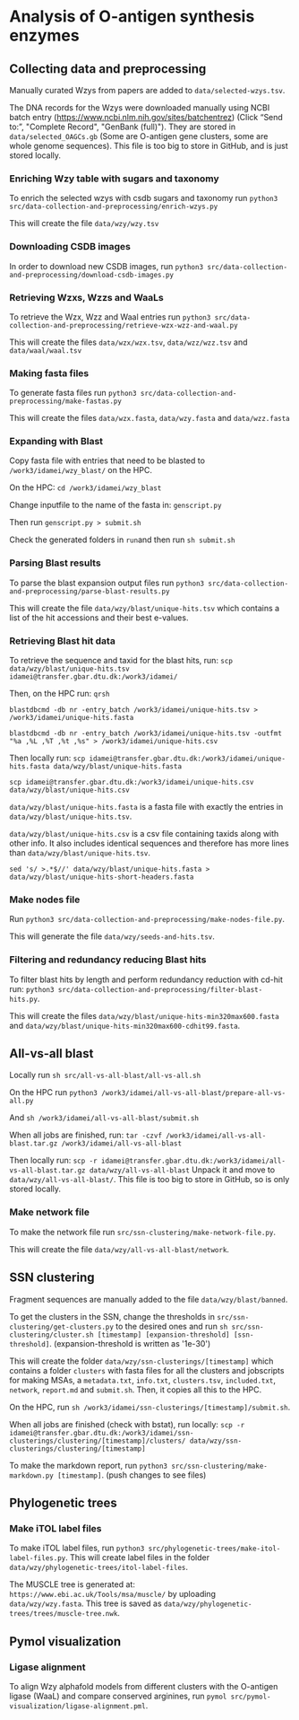 # Analysis of O-antigen synthesis enzymes

## Collecting data and preprocessing

Manually curated Wzys from papers are added to `data/selected-wzys.tsv`.

The DNA records for the Wzys were downloaded manually using NCBI batch entry (https://www.ncbi.nlm.nih.gov/sites/batchentrez) (Click “Send to:”, "Complete Record", "GenBank (full)"). They are stored in `data/selected_OAGCs.gb` (Some are O-antigen gene clusters, some are whole genome sequences). This file is too big to store in GitHub, and is just stored locally.

### Enriching Wzy table with sugars and taxonomy
To enrich the selected wzys with csdb sugars and taxonomy run `python3 src/data-collection-and-preprocessing/enrich-wzys.py`

This will create the file `data/wzy/wzy.tsv`

### Downloading CSDB images
In order to download new CSDB images, run `python3 src/data-collection-and-preprocessing/download-csdb-images.py`

### Retrieving Wzxs, Wzzs and WaaLs
To retrieve the Wzx, Wzz and Waal entries run `python3 src/data-collection-and-preprocessing/retrieve-wzx-wzz-and-waal.py`

This will create the files `data/wzx/wzx.tsv`, `data/wzz/wzz.tsv` and `data/waal/waal.tsv`

### Making fasta files
To generate fasta files run `python3 src/data-collection-and-preprocessing/make-fastas.py`

This will create the files `data/wzx.fasta`, `data/wzy.fasta` and `data/wzz.fasta`

### Expanding with Blast
Copy fasta file with entries that need to be blasted to `/work3/idamei/wzy_blast/` on the HPC.

On the HPC: `cd /work3/idamei/wzy_blast`

Change inputfile to the name of the fasta in: `genscript.py`

Then run `genscript.py > submit.sh`

Check the generated folders in `run`and then run `sh submit.sh`

### Parsing Blast results
To parse the blast expansion output files run `python3 src/data-collection-and-preprocessing/parse-blast-results.py`

This will create the file `data/wzy/blast/unique-hits.tsv` which contains a list of the hit accessions and their best e-values.

### Retrieving Blast hit data
To retrieve the sequence and taxid for the blast hits, run:
`scp data/wzy/blast/unique-hits.tsv idamei@transfer.gbar.dtu.dk:/work3/idamei/`

Then, on the HPC run:
`qrsh`

`blastdbcmd -db nr -entry_batch /work3/idamei/unique-hits.tsv > /work3/idamei/unique-hits.fasta`

`blastdbcmd -db nr -entry_batch /work3/idamei/unique-hits.tsv -outfmt "%a ,%L ,%T ,%t ,%s" > /work3/idamei/unique-hits.csv` 

Then locally run:
`scp idamei@transfer.gbar.dtu.dk:/work3/idamei/unique-hits.fasta data/wzy/blast/unique-hits.fasta`

`scp idamei@transfer.gbar.dtu.dk:/work3/idamei/unique-hits.csv data/wzy/blast/unique-hits.csv`

`data/wzy/blast/unique-hits.fasta` is a fasta file with exactly the entries in `data/wzy/blast/unique-hits.tsv`.

`data/wzy/blast/unique-hits.csv` is a csv file containing taxids along with other info. It also includes identical sequences and therefore has more lines than `data/wzy/blast/unique-hits.tsv`.

`sed 's/ >.*$//' data/wzy/blast/unique-hits.fasta > data/wzy/blast/unique-hits-short-headers.fasta`

### Make nodes file
Run `python3 src/data-collection-and-preprocessing/make-nodes-file.py`. 

This will generate the file `data/wzy/seeds-and-hits.tsv`.

### Filtering and redundancy reducing Blast hits
To filter blast hits by length and perform redundancy reduction with cd-hit run: `python3 src/data-collection-and-preprocessing/filter-blast-hits.py`.

This will create the files `data/wzy/blast/unique-hits-min320max600.fasta` and `data/wzy/blast/unique-hits-min320max600-cdhit99.fasta`.

## All-vs-all blast

Locally run `sh src/all-vs-all-blast/all-vs-all.sh`

On the HPC run `python3 /work3/idamei/all-vs-all-blast/prepare-all-vs-all.py`

And `sh /work3/idamei/all-vs-all-blast/submit.sh`

When all jobs are finished, run: `tar -czvf /work3/idamei/all-vs-all-blast.tar.gz /work3/idamei/all-vs-all-blast`

Then locally run: `scp -r idamei@transfer.gbar.dtu.dk:/work3/idamei/all-vs-all-blast.tar.gz data/wzy/all-vs-all-blast`
Unpack it and move to `data/wzy/all-vs-all-blast/`.
This file is too big to store in GitHub, so is only stored locally.

### Make network file
To make the network file run `src/ssn-clustering/make-network-file.py`.

This will create the file `data/wzy/all-vs-all-blast/network`.

## SSN clustering

Fragment sequences are manually added to the file `data/wzy/blast/banned`.

To get the clusters in the SSN, change the thresholds in `src/ssn-clustering/get-clusters.py` to the desired ones and run `sh src/ssn-clustering/cluster.sh [timestamp] [expansion-threshold] [ssn-threshold]`. (expansion-threshold is written as '1e-30')

This will create the folder `data/wzy/ssn-clusterings/[timestamp]` which contains a folder `clusters` with fasta files for all the clusters and jobscripts for making MSAs, a `metadata.txt`, `info.txt`, `clusters.tsv`, `included.txt`, `network`, `report.md` and `submit.sh`. Then, it copies all this to the HPC.

On the HPC, run `sh /work3/idamei/ssn-clusterings/[timestamp]/submit.sh`.

When all jobs are finished (check with bstat), run locally: `scp -r idamei@transfer.gbar.dtu.dk:/work3/idamei/ssn-clusterings/clustering/[timestamp]/clusters/ data/wzy/ssn-clusterings/clustering/[timestamp]`

To make the markdown report, run `python3 src/ssn-clustering/make-markdown.py [timestamp]`. (push changes to see files)

## Phylogenetic trees

### Make iTOL label files
To make iTOL label files, run `python3 src/phylogenetic-trees/make-itol-label-files.py`. This will create label files in the folder `data/wzy/phylogenetic-trees/itol-label-files`.

The MUSCLE tree is generated at: `https://www.ebi.ac.uk/Tools/msa/muscle/` by uploading `data/wzy/wzy.fasta`. This tree is saved as `data/wzy/phylogenetic-trees/trees/muscle-tree.nwk`.

## Pymol visualization

### Ligase alignment
To align Wzy alphafold models from different clusters with the O-antigen ligase (WaaL) and compare conserved arginines, run `pymol src/pymol-visualization/ligase-alignment.pml`.